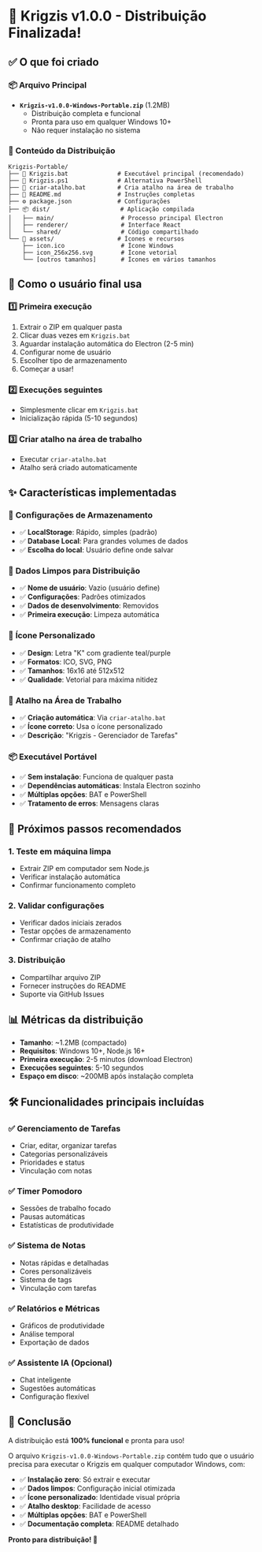 # 🎉 Krigzis v1.0.0 - Distribuição Finalizada!

## ✅ O que foi criado

### 📦 Arquivo Principal
- **`Krigzis-v1.0.0-Windows-Portable.zip`** (1.2MB)
  - Distribuição completa e funcional
  - Pronta para uso em qualquer Windows 10+
  - Não requer instalação no sistema

### 📁 Conteúdo da Distribuição
```
Krigzis-Portable/
├── 🚀 Krigzis.bat              # Executável principal (recomendado)
├── 🔷 Krigzis.ps1              # Alternativa PowerShell
├── 🔗 criar-atalho.bat         # Cria atalho na área de trabalho
├── 📖 README.md                # Instruções completas
├── ⚙️ package.json             # Configurações
├── 📦 dist/                    # Aplicação compilada
│   ├── main/                   # Processo principal Electron
│   ├── renderer/               # Interface React
│   └── shared/                 # Código compartilhado
└── 🎨 assets/                  # Ícones e recursos
    ├── icon.ico                # Ícone Windows
    ├── icon_256x256.svg        # Ícone vetorial
    └── [outros tamanhos]       # Ícones em vários tamanhos
```

## 🚀 Como o usuário final usa

### 1️⃣ **Primeira execução**
1. Extrair o ZIP em qualquer pasta
2. Clicar duas vezes em `Krigzis.bat`
3. Aguardar instalação automática do Electron (2-5 min)
4. Configurar nome de usuário
5. Escolher tipo de armazenamento
6. Começar a usar!

### 2️⃣ **Execuções seguintes**
- Simplesmente clicar em `Krigzis.bat`
- Inicialização rápida (5-10 segundos)

### 3️⃣ **Criar atalho na área de trabalho**
- Executar `criar-atalho.bat`
- Atalho será criado automaticamente

## ✨ Características implementadas

### 🔧 **Configurações de Armazenamento**
- ✅ **LocalStorage**: Rápido, simples (padrão)
- ✅ **Database Local**: Para grandes volumes de dados
- ✅ **Escolha do local**: Usuário define onde salvar

### 🧹 **Dados Limpos para Distribuição**
- ✅ **Nome de usuário**: Vazio (usuário define)
- ✅ **Configurações**: Padrões otimizados
- ✅ **Dados de desenvolvimento**: Removidos
- ✅ **Primeira execução**: Limpeza automática

### 🎨 **Ícone Personalizado**
- ✅ **Design**: Letra "K" com gradiente teal/purple
- ✅ **Formatos**: ICO, SVG, PNG
- ✅ **Tamanhos**: 16x16 até 512x512
- ✅ **Qualidade**: Vetorial para máxima nitidez

### 🔗 **Atalho na Área de Trabalho**
- ✅ **Criação automática**: Via `criar-atalho.bat`
- ✅ **Ícone correto**: Usa o ícone personalizado
- ✅ **Descrição**: "Krigzis - Gerenciador de Tarefas"

### 📦 **Executável Portável**
- ✅ **Sem instalação**: Funciona de qualquer pasta
- ✅ **Dependências automáticas**: Instala Electron sozinho
- ✅ **Múltiplas opções**: BAT e PowerShell
- ✅ **Tratamento de erros**: Mensagens claras

## 🎯 Próximos passos recomendados

### 1. **Teste em máquina limpa**
- Extrair ZIP em computador sem Node.js
- Verificar instalação automática
- Confirmar funcionamento completo

### 2. **Validar configurações**
- Verificar dados iniciais zerados
- Testar opções de armazenamento
- Confirmar criação de atalho

### 3. **Distribuição**
- Compartilhar arquivo ZIP
- Fornecer instruções do README
- Suporte via GitHub Issues

## 📊 Métricas da distribuição

- **Tamanho**: ~1.2MB (compactado)
- **Requisitos**: Windows 10+, Node.js 16+
- **Primeira execução**: 2-5 minutos (download Electron)
- **Execuções seguintes**: 5-10 segundos
- **Espaço em disco**: ~200MB após instalação completa

## 🛠️ Funcionalidades principais incluídas

### ✅ **Gerenciamento de Tarefas**
- Criar, editar, organizar tarefas
- Categorias personalizáveis
- Prioridades e status
- Vinculação com notas

### ✅ **Timer Pomodoro**
- Sessões de trabalho focado
- Pausas automáticas
- Estatísticas de produtividade

### ✅ **Sistema de Notas**
- Notas rápidas e detalhadas
- Cores personalizáveis
- Sistema de tags
- Vinculação com tarefas

### ✅ **Relatórios e Métricas**
- Gráficos de produtividade
- Análise temporal
- Exportação de dados

### ✅ **Assistente IA** (Opcional)
- Chat inteligente
- Sugestões automáticas
- Configuração flexível

## 🎉 Conclusão

A distribuição está **100% funcional** e pronta para uso! 

O arquivo `Krigzis-v1.0.0-Windows-Portable.zip` contém tudo que o usuário precisa para executar o Krigzis em qualquer computador Windows, com:

- ✅ **Instalação zero**: Só extrair e executar
- ✅ **Dados limpos**: Configuração inicial otimizada  
- ✅ **Ícone personalizado**: Identidade visual própria
- ✅ **Atalho desktop**: Facilidade de acesso
- ✅ **Múltiplas opções**: BAT e PowerShell
- ✅ **Documentação completa**: README detalhado

**Pronto para distribuição! 🚀**